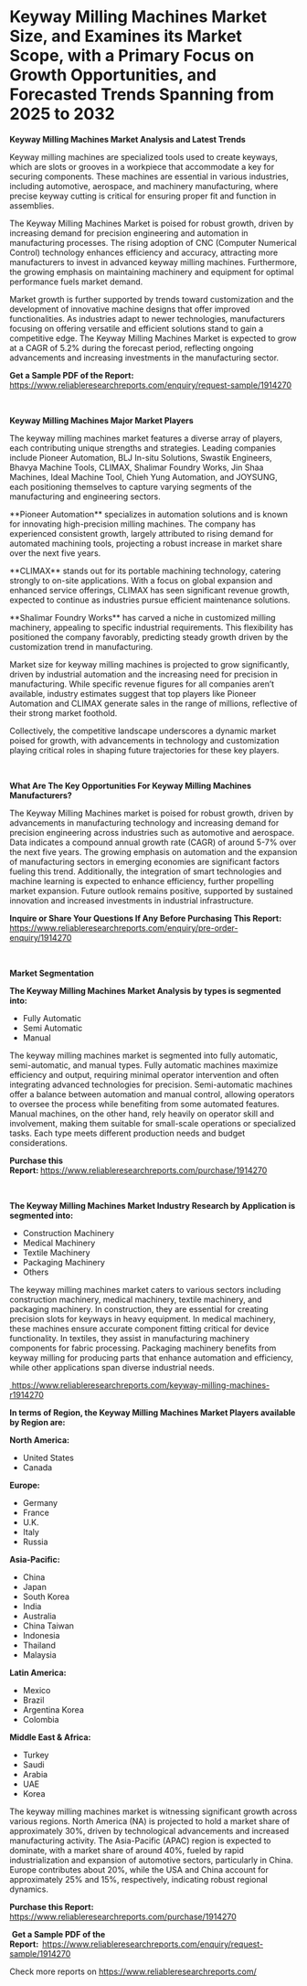 <p><h1>Keyway Milling Machines Market Size, and Examines its Market Scope, with a Primary Focus on Growth Opportunities, and Forecasted Trends Spanning from 2025 to 2032</h1></p><p><strong>Keyway Milling Machines Market Analysis and Latest Trends</strong></p>
<p><p>Keyway milling machines are specialized tools used to create keyways, which are slots or grooves in a workpiece that accommodate a key for securing components. These machines are essential in various industries, including automotive, aerospace, and machinery manufacturing, where precise keyway cutting is critical for ensuring proper fit and function in assemblies.</p><p>The Keyway Milling Machines Market is poised for robust growth, driven by increasing demand for precision engineering and automation in manufacturing processes. The rising adoption of CNC (Computer Numerical Control) technology enhances efficiency and accuracy, attracting more manufacturers to invest in advanced keyway milling machines. Furthermore, the growing emphasis on maintaining machinery and equipment for optimal performance fuels market demand.</p><p>Market growth is further supported by trends toward customization and the development of innovative machine designs that offer improved functionalities. As industries adapt to newer technologies, manufacturers focusing on offering versatile and efficient solutions stand to gain a competitive edge. The Keyway Milling Machines Market is expected to grow at a CAGR of 5.2% during the forecast period, reflecting ongoing advancements and increasing investments in the manufacturing sector.</p></p>
<p><strong>Get a Sample PDF of the Report:&nbsp;</strong> <a href="https://www.reliableresearchreports.com/enquiry/request-sample/1914270?utm_campaign=2098&utm_medium=2&utm_source=Github&utm_content=ia&utm_term=20022025&utm_id=keyway-milling-machines">https://www.reliableresearchreports.com/enquiry/request-sample/1914270</a></p>
<p>&nbsp;</p>
<p><strong>Keyway Milling Machines Major Market Players</strong></p>
<p><p>The keyway milling machines market features a diverse array of players, each contributing unique strengths and strategies. Leading companies include Pioneer Automation, BLJ In-situ Solutions, Swastik Engineers, Bhavya Machine Tools, CLIMAX, Shalimar Foundry Works, Jin Shaa Machines, Ideal Machine Tool, Chieh Yung Automation, and JOYSUNG, each positioning themselves to capture varying segments of the manufacturing and engineering sectors.</p><p>**Pioneer Automation** specializes in automation solutions and is known for innovating high-precision milling machines. The company has experienced consistent growth, largely attributed to rising demand for automated machining tools, projecting a robust increase in market share over the next five years.</p><p>**CLIMAX** stands out for its portable machining technology, catering strongly to on-site applications. With a focus on global expansion and enhanced service offerings, CLIMAX has seen significant revenue growth, expected to continue as industries pursue efficient maintenance solutions.</p><p>**Shalimar Foundry Works** has carved a niche in customized milling machinery, appealing to specific industrial requirements. This flexibility has positioned the company favorably, predicting steady growth driven by the customization trend in manufacturing.</p><p>Market size for keyway milling machines is projected to grow significantly, driven by industrial automation and the increasing need for precision in manufacturing. While specific revenue figures for all companies aren’t available, industry estimates suggest that top players like Pioneer Automation and CLIMAX generate sales in the range of millions, reflective of their strong market foothold.</p><p>Collectively, the competitive landscape underscores a dynamic market poised for growth, with advancements in technology and customization playing critical roles in shaping future trajectories for these key players.</p></p>
<p>&nbsp;</p>
<p><strong>What Are The Key Opportunities For Keyway Milling Machines Manufacturers?</strong></p>
<p><p>The Keyway Milling Machines market is poised for robust growth, driven by advancements in manufacturing technology and increasing demand for precision engineering across industries such as automotive and aerospace. Data indicates a compound annual growth rate (CAGR) of around 5-7% over the next five years. The growing emphasis on automation and the expansion of manufacturing sectors in emerging economies are significant factors fueling this trend. Additionally, the integration of smart technologies and machine learning is expected to enhance efficiency, further propelling market expansion. Future outlook remains positive, supported by sustained innovation and increased investments in industrial infrastructure.</p></p>
<p><strong>Inquire or Share Your Questions If Any Before Purchasing This Report:</strong> <a href="https://www.reliableresearchreports.com/enquiry/pre-order-enquiry/1914270?utm_campaign=2098&utm_medium=2&utm_source=Github&utm_content=ia&utm_term=20022025&utm_id=keyway-milling-machines">https://www.reliableresearchreports.com/enquiry/pre-order-enquiry/1914270</a></p>
<p>&nbsp;</p>
<p><strong>Market Segmentation</strong></p>
<p><strong>The Keyway Milling Machines Market Analysis by types is segmented into:</strong></p>
<p><ul><li>Fully Automatic</li><li>Semi Automatic</li><li>Manual</li></ul></p>
<p><p>The keyway milling machines market is segmented into fully automatic, semi-automatic, and manual types. Fully automatic machines maximize efficiency and output, requiring minimal operator intervention and often integrating advanced technologies for precision. Semi-automatic machines offer a balance between automation and manual control, allowing operators to oversee the process while benefiting from some automated features. Manual machines, on the other hand, rely heavily on operator skill and involvement, making them suitable for small-scale operations or specialized tasks. Each type meets different production needs and budget considerations.</p></p>
<p><strong>Purchase this Report:&nbsp;</strong><a href="https://www.reliableresearchreports.com/purchase/1914270?utm_campaign=2098&utm_medium=2&utm_source=Github&utm_content=ia&utm_term=20022025&utm_id=keyway-milling-machines">https://www.reliableresearchreports.com/purchase/1914270</a></p>
<p>&nbsp;</p>
<p><strong>The Keyway Milling Machines Market Industry Research by Application is segmented into:</strong></p>
<p><ul><li>Construction Machinery</li><li>Medical Machinery</li><li>Textile Machinery</li><li>Packaging Machinery</li><li>Others</li></ul></p>
<p><p>The keyway milling machines market caters to various sectors including construction machinery, medical machinery, textile machinery, and packaging machinery. In construction, they are essential for creating precision slots for keyways in heavy equipment. In medical machinery, these machines ensure accurate component fitting critical for device functionality. In textiles, they assist in manufacturing machinery components for fabric processing. Packaging machinery benefits from keyway milling for producing parts that enhance automation and efficiency, while other applications span diverse industrial needs.</p></p>
<p><a href="https://www.reliableresearchreports.com/keyway-milling-machines-r1914270?utm_campaign=2098&utm_medium=2&utm_source=Github&utm_content=ia&utm_term=20022025&utm_id=keyway-milling-machines">&nbsp;https://www.reliableresearchreports.com/keyway-milling-machines-r1914270</a></p>
<p><strong>In terms of Region, the Keyway Milling Machines Market Players available by Region are:</strong></p>
<p>
    <p> <strong> North America: </strong>
        <ul>
            <li>United States</li>
            <li>Canada</li>
        </ul>
        </p> 
    <p> <strong> Europe: </strong>
        <ul>
            <li>Germany</li>
            <li>France</li>
            <li>U.K.</li>
            <li>Italy</li>
            <li>Russia</li>
        </ul>
        </p> 
    <p> <strong> Asia-Pacific: </strong>
        <ul>
            <li>China</li>
            <li>Japan</li>
            <li>South Korea</li>
            <li>India</li>
            <li>Australia</li>
            <li>China Taiwan</li>
            <li>Indonesia</li>
            <li>Thailand</li>
            <li>Malaysia</li>
        </ul>
        </p> 
    <p> <strong> Latin America: </strong>
        <ul>
            <li>Mexico</li>
            <li>Brazil</li>
            <li>Argentina Korea</li>
            <li>Colombia</li>
        </ul>
        </p> 
    <p> <strong> Middle East & Africa: </strong>
        <ul>
            <li>Turkey</li>
            <li>Saudi</li>
            <li>Arabia</li>
            <li>UAE</li>
            <li>Korea</li>
        </ul>
    </p>
    </p>
<p><p>The keyway milling machines market is witnessing significant growth across various regions. North America (NA) is projected to hold a market share of approximately 30%, driven by technological advancements and increased manufacturing activity. The Asia-Pacific (APAC) region is expected to dominate, with a market share of around 40%, fueled by rapid industrialization and expansion of automotive sectors, particularly in China. Europe contributes about 20%, while the USA and China account for approximately 25% and 15%, respectively, indicating robust regional dynamics.</p></p>
<p><strong>Purchase this Report: </strong><a href="https://www.reliableresearchreports.com/purchase/1914270?utm_campaign=2098&utm_medium=2&utm_source=Github&utm_content=ia&utm_term=20022025&utm_id=keyway-milling-machines">https://www.reliableresearchreports.com/purchase/1914270</a></p>
<p>&nbsp;<strong>Get a Sample PDF of the Report:&nbsp;&nbsp;</strong><a href="https://www.reliableresearchreports.com/enquiry/request-sample/1914270?utm_campaign=2098&utm_medium=2&utm_source=Github&utm_content=ia&utm_term=20022025&utm_id=keyway-milling-machines">https://www.reliableresearchreports.com/enquiry/request-sample/1914270</a></p>
<p><strong></strong></p>
<p>Check more reports on <a href="https://www.reliableresearchreports.com/?utm_campaign=2098&utm_medium=2&utm_source=Github&utm_content=ia&utm_term=20022025&utm_id=keyway-milling-machines">https://www.reliableresearchreports.com/</a></p>